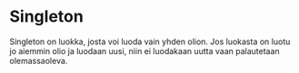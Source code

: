 # Singleton

Singleton on luokka, josta voi luoda vain yhden olion. Jos luokasta 
on luotu jo aiemmin olio ja luodaan uusi,
niin ei luodakaan uutta vaan palautetaan  olemassaoleva.
